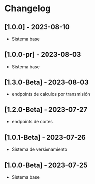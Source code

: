 # Changelog

## [1.0.0] - 2023-08-10
- Sistema base
## [1.0.0-pr] - 2023-08-03
- Sistema base
## [1.3.0-Beta] - 2023-08-03
- endpoints de calculos por transmisión
## [1.2.0-Beta] - 2023-07-27
- endpoints de cortes
## [1.0.1-Beta] - 2023-07-26
- Sistema de versionamiento
## [1.0.0-Beta] - 2023-07-25
- Sistema base